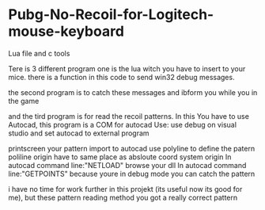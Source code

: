 # Pubg-No-Recoil-for-Logitech-mouse-keyboard
Lua file and c tools

Tere is 3 different program 
one is the lua witch you have to insert to your mice.
there is a function in this code to send win32 debug messages.

the second program is to catch these messages and ibform you while you in the game

and the tird program is for read the recoil patterns. 
In this You have to use Autocad, this program is a COM for autocad
Use:
use debug on visual studio and set autocad to external program 

printscreen your pattern
import to autocad
use polyline to define the patern
poliline origin have to same place as absloute coord system origin
In autocad command line:"NETLOAD"
browse your dll
In autocad command line:"GETPOINTS"
because youre in debug mode you can catch the pattern



i have no time for work further in this projekt (its useful now its good for me), 
but these pattern reading method you got a really correct pattern
